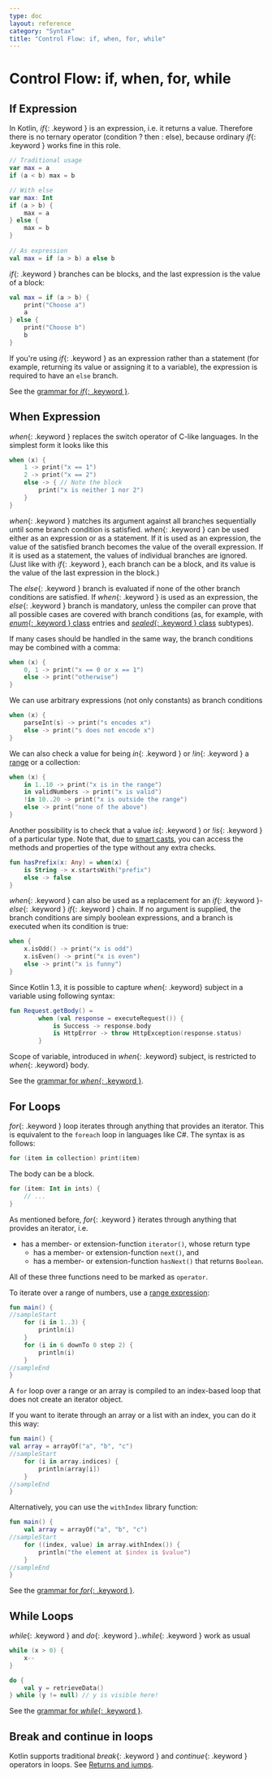 ```yaml
---
type: doc
layout: reference
category: "Syntax"
title: "Control Flow: if, when, for, while"
---
```


# Control Flow: if, when, for, while

## If Expression

In Kotlin, *if*{: .keyword } is an expression, i.e. it returns a value.
Therefore there is no ternary operator (condition ? then : else), because ordinary *if*{: .keyword } works fine in this role.

<div class="sample" markdown="1" theme="idea" data-highlight-only>

```kotlin
// Traditional usage 
var max = a 
if (a < b) max = b

// With else 
var max: Int
if (a > b) {
    max = a
} else {
    max = b
}
 
// As expression 
val max = if (a > b) a else b
```

</div>

*if*{: .keyword } branches can be blocks, and the last expression is the value of a block:

<div class="sample" markdown="1" theme="idea" data-highlight-only>

```kotlin
val max = if (a > b) {
    print("Choose a")
    a
} else {
    print("Choose b")
    b
}
```

</div>

If you're using *if*{: .keyword } as an expression rather than a statement (for example, returning its value or
assigning it to a variable), the expression is required to have an `else` branch.

See the [grammar for *if*{: .keyword }](grammar.html#ifExpression).

## When Expression

*when*{: .keyword } replaces the switch operator of C-like languages. In the simplest form it looks like this

<div class="sample" markdown="1" theme="idea" data-highlight-only>

```kotlin
when (x) {
    1 -> print("x == 1")
    2 -> print("x == 2")
    else -> { // Note the block
        print("x is neither 1 nor 2")
    }
}
```

</div>

*when*{: .keyword } matches its argument against all branches sequentially until some branch condition is satisfied.
*when*{: .keyword } can be used either as an expression or as a statement. If it is used as an expression, the value
of the satisfied branch becomes the value of the overall expression. If it is used as a statement, the values of
individual branches are ignored. (Just like with *if*{: .keyword }, each branch can be a block, and its value
is the value of the last expression in the block.)

The *else*{: .keyword } branch is evaluated if none of the other branch conditions are satisfied.
If *when*{: .keyword } is used as an expression, the *else*{: .keyword } branch is mandatory,
unless the compiler can prove that all possible cases are covered with branch conditions (as, for example, with [*enum*{: .keyword } class](enum-classes.html) entries and [*sealed*{: .keyword } class](sealed-classes.html) subtypes).

If many cases should be handled in the same way, the branch conditions may be combined with a comma:

<div class="sample" markdown="1" theme="idea" data-highlight-only>

```kotlin
when (x) {
    0, 1 -> print("x == 0 or x == 1")
    else -> print("otherwise")
}
```

</div>

We can use arbitrary expressions (not only constants) as branch conditions

<div class="sample" markdown="1" theme="idea" data-highlight-only>

```kotlin
when (x) {
    parseInt(s) -> print("s encodes x")
    else -> print("s does not encode x")
}
```

</div>

We can also check a value for being *in*{: .keyword } or *!in*{: .keyword } a [range](ranges.html) or a collection:

<div class="sample" markdown="1" theme="idea" data-highlight-only>

```kotlin
when (x) {
    in 1..10 -> print("x is in the range")
    in validNumbers -> print("x is valid")
    !in 10..20 -> print("x is outside the range")
    else -> print("none of the above")
}
```

</div>

Another possibility is to check that a value *is*{: .keyword } or *!is*{: .keyword } of a particular type. Note that,
due to [smart casts](typecasts.html#smart-casts), you can access the methods and properties of the type without
any extra checks.

<div class="sample" markdown="1" theme="idea" data-highlight-only>

```kotlin
fun hasPrefix(x: Any) = when(x) {
    is String -> x.startsWith("prefix")
    else -> false
}
```

</div>

*when*{: .keyword } can also be used as a replacement for an *if*{: .keyword }-*else*{: .keyword } *if*{: .keyword } chain.
If no argument is supplied, the branch conditions are simply boolean expressions, and a branch is executed when its condition is true:

<div class="sample" markdown="1" theme="idea" data-highlight-only>

```kotlin
when {
    x.isOdd() -> print("x is odd")
    x.isEven() -> print("x is even")
    else -> print("x is funny")
}
```

</div>

Since Kotlin 1.3, it is possible to capture *when*{: .keyword} subject in a variable using following syntax:

<div class="sample" markdown="1" theme="idea" data-highlight-only>

```kotlin
fun Request.getBody() =
        when (val response = executeRequest()) {
            is Success -> response.body
            is HttpError -> throw HttpException(response.status)
        }
```

</div>

Scope of variable, introduced in *when*{: .keyword} subject, is restricted to *when*{: .keyword} body.

See the [grammar for *when*{: .keyword }](grammar.html#whenExpression).


## For Loops

*for*{: .keyword } loop iterates through anything that provides an iterator. This is equivalent
to the `foreach` loop in languages like C#. The syntax is as follows:

<div class="sample" markdown="1" theme="idea" data-highlight-only>

```kotlin
for (item in collection) print(item)
```

</div>

The body can be a block.

<div class="sample" markdown="1" theme="idea" data-highlight-only>

```kotlin
for (item: Int in ints) {
    // ...
}
```

</div>

As mentioned before, *for*{: .keyword } iterates through anything that provides an iterator, i.e.

* has a member- or extension-function `iterator()`, whose return type
  * has a member- or extension-function `next()`, and
  * has a member- or extension-function `hasNext()` that returns `Boolean`.

All of these three functions need to be marked as `operator`.

To iterate over a range of numbers, use a [range expression](ranges.html):

<div class="sample" markdown="1" theme="idea">

```kotlin
fun main() {
//sampleStart
    for (i in 1..3) {
        println(i)
    }
    for (i in 6 downTo 0 step 2) {
        println(i)
    }
//sampleEnd
}
```

</div>

A `for` loop over a range or an array is compiled to an index-based loop that does not create an iterator object.

If you want to iterate through an array or a list with an index, you can do it this way:

<div class="sample" markdown="1" theme="idea">

```kotlin
fun main() {
val array = arrayOf("a", "b", "c")
//sampleStart
    for (i in array.indices) {
        println(array[i])
    }
//sampleEnd
}
```

</div>

Alternatively, you can use the `withIndex` library function:

<div class="sample" markdown="1" theme="idea">

```kotlin
fun main() {
    val array = arrayOf("a", "b", "c")
//sampleStart
    for ((index, value) in array.withIndex()) {
        println("the element at $index is $value")
    }
//sampleEnd
}
```

</div>

See the [grammar for *for*{: .keyword }](grammar.html#forStatement).

## While Loops

*while*{: .keyword } and *do*{: .keyword }..*while*{: .keyword } work as usual

<div class="sample" markdown="1" theme="idea" data-highlight-only>

```kotlin
while (x > 0) {
    x--
}

do {
    val y = retrieveData()
} while (y != null) // y is visible here!
```

</div>

See the [grammar for *while*{: .keyword }](grammar.html#whileStatement).

## Break and continue in loops

Kotlin supports traditional *break*{: .keyword } and *continue*{: .keyword } operators in loops. See [Returns and jumps](returns.html).

